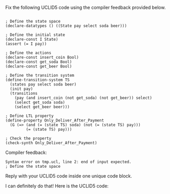 
Fix the following UCLID5 code using the compiler feedback provided below.

```

; Define the state space
(declare-datatypes () ((State pay select soda beer)))

; Define the initial state
(declare-const I State)
(assert (= I pay))

; Define the actions
(declare-const insert_coin Bool)
(declare-const get_soda Bool)
(declare-const get_beer Bool)

; Define the transition system
(define-transition-system TS
  (states pay select soda beer)
  (init pay)
  (transitions
    (pay (and insert_coin (not get_soda) (not get_beer)) select)
    (select get_soda soda)
    (select get_beer beer)))

; Define LTL property
(define-property Only_Deliver_After_Payment
  (G (=> (and (= (state TS) soda) (not (= (state TS) pay)))
         (= (state TS) pay)))

; Check the property
(check-synth Only_Deliver_After_Payment)
```

Compiler feedback:

```
Syntax error on tmp.ucl, line 2: end of input expected.
; Define the state space

```
Reply with your UCLID5 code inside one unique code block.

I can definitely do that! Here is the UCLID5 code:
```
